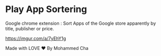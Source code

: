 # Play App Sortering

Google chrome extension : Sort Apps of the Google store apparently by title, publisher or price.

https://imgur.com/a/7yEhY1g

Made with LOVE ❤ By Mohammed Cha
